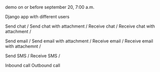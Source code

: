 demo on or before september 20, 7:00 a.m.

Django app with different users

Send chat /
Send chat with attachment /
Receive chat /
Receive chat with attachment /

Send email /
Send email with attachment /
Receive email /
Receive email with attachemnt /

Send SMS /
Receive SMS /

Inbound call
Outbound call